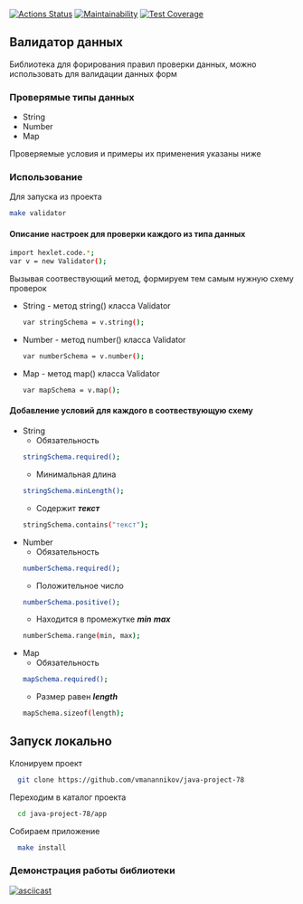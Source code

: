 [![Actions Status](https://github.com/vmanannikov/java-project-78/actions/workflows/hexlet-check.yml/badge.svg)](https://github.com/vmanannikov/java-project-78/actions)
[![Maintainability](https://api.codeclimate.com/v1/badges/352af56e0910916ba72f/maintainability)](https://codeclimate.com/github/vmanannikov/java-project-78/maintainability)
[![Test Coverage](https://api.codeclimate.com/v1/badges/352af56e0910916ba72f/test_coverage)](https://codeclimate.com/github/vmanannikov/java-project-78/test_coverage)

## Валидатор данных
Библиотека для форирования правил проверки данных, можно использовать для валидации данных форм

### Проверямые типы данных
* String
* Number
* Map

Проверяемые условия и примеры их применения указаны ниже

### Использование
Для запуска из проекта
```sh
make validator
```

#### Описание настроек для проверки каждого из типа данных
```sh
import hexlet.code.*;
var v = new Validator();
```
Вызывая соотвествующий метод, формируем тем самым нужную схему проверок

* String - метод string() класса Validator
  ```sh
  var stringSchema = v.string();
  ```
* Number - метод number() класса Validator
  ```sh
  var numberSchema = v.number();
  ```
* Map - метод map() класса Validator
  ```sh
  var mapSchema = v.map();
  ```
#### Добавление условий для каждого в соотвествующую схему
* String
    *  Обязательность
    ```sh
    stringSchema.required();
    ```
    *  Минимальная длина
    ```sh
    stringSchema.minLength();
    ```
    *  Содержит ***текст***
    ```sh
    stringSchema.contains("текст");
    ```
* Number
    *  Обязательность
    ```sh
    numberSchema.required();
    ```
    *  Положительное число
    ```sh
    numberSchema.positive();
    ```
    *  Находится в промежутке ***min*** ***max***
    ```sh
    numberSchema.range(min, max);
    ```
* Map
    *  Обязательность
    ```sh
    mapSchema.required();
    ```
    *  Размер равен ***length***
    ```sh
    mapSchema.sizeof(length);
    ```
## Запуск локально

Клонируем проект

```bash
  git clone https://github.com/vmanannikov/java-project-78
```

Переходим в каталог проекта

```bash
  cd java-project-78/app
```

Собираем приложение

```bash
  make install
```

### Демонстрация работы библиотеки
[![asciicast](https://asciinema.org/a/616569.svg)](https://asciinema.org/a/uIlFgaMWgHR6BCa7Vlta66rag)
